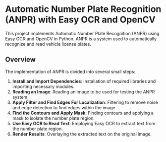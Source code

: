 # Automatic Number Plate Recognition (ANPR) with Easy OCR and OpenCV

This project implements Automatic Number Plate Recognition (ANPR) using Easy OCR and OpenCV in Python. ANPR is a system used to automatically recognize and read vehicle license plates. 

## Overview

The implementation of ANPR is divided into several small steps:

1. **Install and Import Dependencies**: Installation of required libraries and importing necessary modules.
2. **Reading an Image**: Reading an image to be used for testing the ANPR system.
3. **Apply Filter and Find Edges For Localization**: Filtering to remove noise and edge detection to find edges within the image.
4. **Find the Contours and Apply Mask**: Finding contours and applying a mask to isolate the number plate region.
5. **Use Easy OCR to Read Text**: Employing Easy OCR to extract text from the number plate region.
6. **Render Results**: Overlaying the extracted text on the original image.


